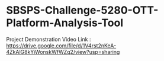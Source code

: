 # SBSPS-Challenge-5280-OTT-Platform-Analysis-Tool
Project Demonstration Video Link : https://drive.google.com/file/d/1V4rst2nKeA-4ZkAlG8kYiWonskWfWZq2/view?usp=sharing
